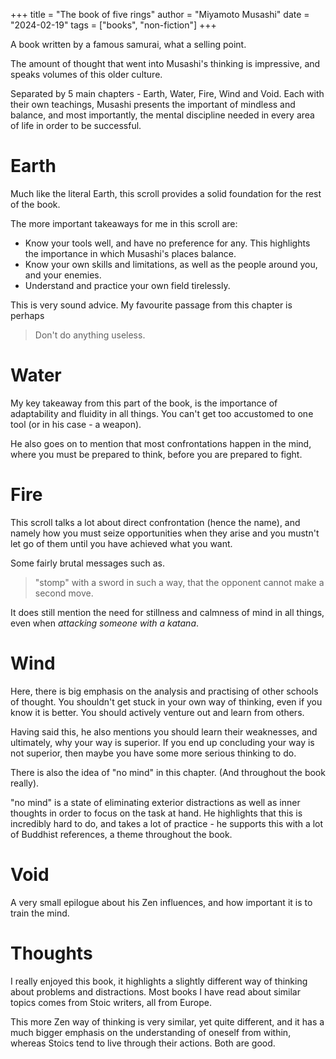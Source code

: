 +++
title = "The book of five rings"
author = "Miyamoto Musashi"
date = "2024-02-19"
tags = ["books", "non-fiction"]
+++

A book written by a famous samurai, what a selling point.

The amount of thought that went into Musashi's thinking is impressive, and speaks volumes of this older culture.

Separated by 5 main chapters - Earth, Water, Fire, Wind and Void. Each with their own teachings, Musashi presents the important of mindless and balance, and most importantly, the mental discipline needed in every area of life in order to be successful.

# Earth

Much like the literal Earth, this scroll provides a solid foundation for the rest of the book.

The more important takeaways for me in this scroll are:

- Know your tools well, and have no preference for any. This highlights the importance in which Musashi's places balance.
- Know your own skills and limitations, as well as the people around you, and your enemies.
- Understand and practice your own field tirelessly.

This is very sound advice. My favourite passage from this chapter is perhaps

> Don't do anything useless.

# Water

My key takeaway from this part of the book, is the importance of adaptability and fluidity in all things. You can't get too accustomed to one tool (or in his case - a weapon).

He also goes on to mention that most confrontations happen in the mind, where you must be prepared to think, before you are prepared to fight.

# Fire

This scroll talks a lot about direct confrontation (hence the name), and namely how you must seize opportunities when they arise and you mustn't let go of them until you have achieved what you want.

Some fairly brutal messages such as.

> "stomp" with a sword in such a way, that the opponent cannot make a second move.

It does still mention the need for stillness and calmness of mind in all things, even when _attacking someone with a katana_.

# Wind

Here, there is big emphasis on the analysis and practising of other schools of thought. You shouldn't get stuck in your own way of thinking, even if you know it is better. You should actively venture out and learn from others.

Having said this, he also mentions you should learn their weaknesses, and ultimately, why your way is superior. If you end up concluding your way is not superior, then maybe you have some more serious thinking to do.

There is also the idea of "no mind" in this chapter. (And throughout the book really).

"no mind" is a state of eliminating exterior distractions as well as inner thoughts in order to focus on the task at hand. He highlights that this is incredibly hard to do, and takes a lot of practice - he supports this with a lot of Buddhist references, a theme throughout the book.

# Void

A very small epilogue about his Zen influences, and how important it is to train the mind.

# Thoughts

I really enjoyed this book, it highlights a slightly different way of thinking about problems and distractions. Most books I have read about similar topics comes from Stoic writers, all from Europe.

This more Zen way of thinking is very similar, yet quite different, and it has a much bigger emphasis on the understanding of oneself from within, whereas Stoics tend to live through their actions. Both are good.
